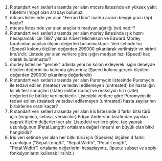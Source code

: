 1) R standart veri setleri arasında yer alan mtcars listesinde en yüksek yakıt tüketimi (mpg) olan arabayı bulunuz.
2) mtcars listesinde yer alan "Ferrari Dino" marka aracın beygir gücü (hp) kaçtır?
3) mtcars listesinde yer alan araçların medyan ağırlığı (wt) nedir?
4) R standart veri setleri arasında yer alan morley listesinde ışık hızını hesaplamak için 1887 yılında Albert Michelson ve Edward Morley tarafından yapılan ölçüm değerleri bulunmaktadır. Veri setinde hız (Speed) kolonu ölçülen değerden 299000 çıkarılarak verilmiştir ve birimi km/s'dir. Listede yer alan verilere göre ışığın medyan hızı (Speed) kaç olarak bulunmuştur?
5) morley listesine "gercek" adında yeni bir kolon ekleyerek ışığın deneyde ölçülen değerini bu kolonda gösteriniz (Speed kolonu gerçek ölçülen değerden 299000 çıkarılmış değerlerdir)
6) R standart veri setleri arasında yer alan Puromycin listesinde Puromycin ile tedavi edilen (treated) ve tedavi edilemeyen (untreated) bir hastalığın klinik test sonuçları (state) miktar (conc) ve reaksiyon hızı (rate) değerleri ile birlikte verilmektedir. Listedeki verilere göre Puromycin ile tedavi edilen (treated) ve tadavi edilemeyen (untreated) hasta sayılarının birbirlerine oranı kaçtır?
7) R standart veri setleri arasında yer alan Iris listesinde 3 farklı bitki türü için (virginica, setosa, versicolor) Edgar Anderson tarafından yapılan yaprak ölçüm değerleri yer alır. Listedeki verilere göre,  taç yaprak uzunluğunun (Petal.Length) ortalama değeri (mean) en büyük olan bitki hangisidir?
8) Iris veri setinde yer alan her bitki türü için (Species) ölçülen 4 farklı uzunluğun ("Sepal.Length", "Sepal.Width",  "Petal.Length", "Petal.Width") ortalama değerlerini hesaplayınız. (ipucu: subset ve apply fonksiyonlarını kullanabilirsiniz.)